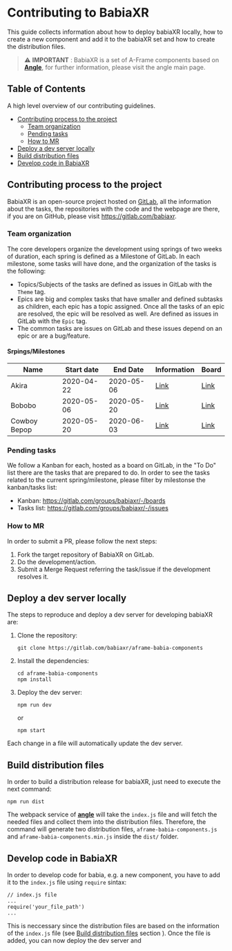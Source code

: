 # Contributing to BabiaXR

This guide collects information about how to deploy babiaXR locally, how to create a new component and add it to the babiaXR set and how to create the distribution files.


> :warning: **IMPORTANT**  : BabiaXR is a set of A-Frame components based on [**Angle**](https://www.npmjs.com/package/angle), for further information, please visit the angle main page.


## Table of Contents

A high level overview of our contributing guidelines.

- [Contributing process to the project](#contributing-process-to-the-project)
    - [Team organization](#team-organization)
    - [Pending tasks](#pending-tasks)
    - [How to MR](#how-to-mr)
- [Deploy a dev server locally](#deploy-a-dev-server-locally)
- [Build distribution files](#build-distribution-files)
- [Develop code in BabiaXR](#develop-code-in-babiaxr)


## Contributing process to the project

BabiaXR is an open-source project hosted on [GitLab](https://gitlab.com/babiaxr), all the information about the tasks, the repositories with the code and the webpage are there, if you are on GitHub, please visit https://gitlab.com/babiaxr.

### Team organization

The core developers organize the development using springs of two weeks of duration, each spring is defined as a Milestone of GitLab. In each milestone, some tasks will have done, and the organization of the tasks is the following:

- Topics/Subjects of the tasks are defined as issues in GitLab with the `Theme` tag.
- Epics are big and complex tasks that have smaller and defined subtasks as children, each epic has a topic assigned. Once all the tasks of an epic are resolved, the epic will be resolved as well. Are defined as issues in GitLab with the `Epic` tag.
- The common tasks are issues on GitLab and these issues depend on an epic or are a bug/feature.

#### Srpings/Milestones

| Name        | Start date           | End Date   | Information | Board |
| --------        | -----------           | ----   | ----- | ------ |
| Akira         | 2020-04-22   |   2020-05-06  | [Link](https://gitlab.com/groups/babiaxr/-/milestones/2) | [Link](https://gitlab.com/groups/babiaxr/-/boards?scope=all&utf8=%E2%9C%93&state=opened&milestone_title=Akira) |
| Bobobo         | 2020-05-06   |   2020-05-20 | [Link](https://gitlab.com/groups/babiaxr/-/milestones/3) | [Link](https://gitlab.com/groups/babiaxr/-/boards?scope=all&utf8=%E2%9C%93&state=opened&milestone_title=Bobobo) |
| Cowboy Bepop         | 2020-05-20   |  2020-06-03  | [Link](https://gitlab.com/groups/babiaxr/-/milestones/4) | [Link](https://gitlab.com/groups/babiaxr/-/boards?scope=all&utf8=%E2%9C%93&state=opened&milestone_title=Cowboy%20Bepop) |

### Pending tasks

We follow a Kanban for each, hosted as a board on GitLab, in the "To Do" list there are the tasks that are prepared to do. In order to see the tasks related to the current spring/milestone, please filter by milestonse the kanban/tasks list:

- Kanban: https://gitlab.com/groups/babiaxr/-/boards
- Tasks list: https://gitlab.com/groups/babiaxr/-/issues

### How to MR

In order to submit a PR, please follow the next steps:

1. Fork the target repository of BabiaXR on GitLab.
2. Do the development/action.
3. Submit a Merge Request referring the task/issue if the development resolves it.

## Deploy a dev server locally

The steps to reproduce and deploy a dev server for developing babiaXR are:

1. Clone the repository:
    ```
    git clone https://gitlab.com/babiaxr/aframe-babia-components
    ```

2. Install the dependencies:
    ```
    cd aframe-babia-components
    npm install
    ```

3. Deploy the dev server:
    ```
    npm run dev
    ```
    or
    ```
    npm start
    ```

Each change in a file will automatically update the dev server.


## Build distribution files

In order to build a distribution release for babiaXR, just need to execute the next command:

```
npm run dist
```

The webpack service of [**angle**](https://www.npmjs.com/package/angle) will take the `index.js` file and will fetch the needed files and collect them into the distribution files.
Therefore, the command will generate two distribution files, `aframe-babia-components.js` and `aframe-babia-components.min.js` inside the `dist/` folder.


## Develop code in BabiaXR

In order to develop code for babia, e.g. a new component, you have to add it to the `index.js` file using `require` sintax:

```
// index.js file
...
require('your_file_path')
...
```

This is neccessary since the distribution files are based on the information of the `index.js` file (see [Build distribution files](#build-distribution-files) section
). Once the file is added, you can now deploy the dev server and 